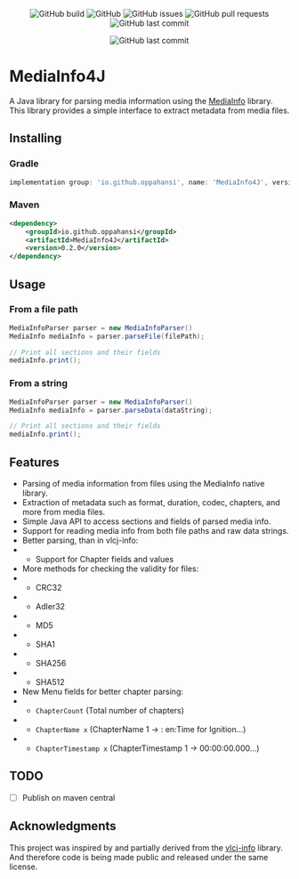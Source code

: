 <p align="middle">
    <img alt="GitHub build" src="https://github.com/oppahansi/MediaInfo4J/actions/workflows/ci.yml/badge.svg">
    <img alt="GitHub" src="https://img.shields.io/github/license/oppahansi/MediaInfo4J">
    <img alt="GitHub issues" src="https://img.shields.io/github/issues/oppahansi/MediaInfo4J">
    <img alt="GitHub pull requests" src="https://img.shields.io/github/issues-pr/oppahansi/MediaInfo4J">
    <img alt="GitHub last commit" src="https://img.shields.io/github/last-commit/oppahansi/MediaInfo4J">

</p>

<p align="middle">
<img alt="GitHub last commit" src="https://img.shields.io/badge/status-in%20development-blue">
</p>

# MediaInfo4J
A Java library for parsing media information using the [MediaInfo](https://mediaarea.net/en/MediaInfo) library.  
This library provides a simple interface to extract metadata from media files.  

## Installing

### Gradle
```groovy
implementation group: 'io.github.oppahansi', name: 'MediaInfo4J', version: '0.2.0'
```

### Maven
```xml
<dependency>
    <groupId>io.github.oppahansi</groupId>
    <artifactId>MediaInfo4J</artifactId>
    <version>0.2.0</version>
</dependency>
```

## Usage

### From a file path
```java
MediaInfoParser parser = new MediaInfoParser()
MediaInfo mediaInfo = parser.parseFile(filePath);

// Print all sections and their fields
mediaInfo.print();
```

### From a string
```java
MediaInfoParser parser = new MediaInfoParser()
MediaInfo mediaInfo = parser.parseData(dataString);

// Print all sections and their fields
mediaInfo.print();
```

## Features
- Parsing of media information from files using the MediaInfo native library.
- Extraction of metadata such as format, duration, codec, chapters, and more from media files.
- Simple Java API to access sections and fields of parsed media info.
- Support for reading media info from both file paths and raw data strings.
- Better parsing, than in vlcj-info:
- - Support for Chapter fields and values
- More methods for checking the validity for files:
- - CRC32
- - Adler32
- - MD5
- - SHA1
- - SHA256
- - SHA512
- New Menu fields for better chapter parsing:
- - `ChapterCount` (Total number of chapters)
- - `ChapterName x` (ChapterName 1 -> : en:Time for Ignition...)
- - `ChapterTimestamp x` (ChapterTimestamp 1 -> 00:00:00.000...)

## TODO
- [ ] Publish on maven central


## Acknowledgments
This project was inspired by and partially derived from the [vlcj-info](https://github.com/caprica/vlcj-info) library.  
And therefore code is being made public and released under the same license.
